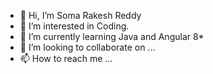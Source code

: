 - 👋 Hi, I’m Soma Rakesh Reddy
- 👀 I’m interested in Coding.
- 🌱 I’m currently learning Java and Angular 8*
- 💞️ I’m looking to collaborate on ...
- 📫 How to reach me ...

<!---
rakesh14333/rakesh14333 is a ✨ special ✨ repository because its `README.md` (this file) appears on your GitHub profile.
You can click the Preview link to take a look at your changes.
--->

